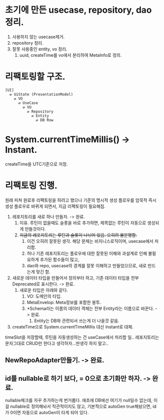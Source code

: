 # 초기에 만든 usecase, repository, dao정리.

1. 사용하지 않는 usecase제거.
2. repository 정리.
3. 잘못 사용중인 entity, vo 정리.
   1. uuid, createTime를 vo에서 분리하여 MetaInfo로 정의. 

# 리팩토링할 구조.
```text
[UI] 
  ⇄ UiState (PresentationModel) 
    ⇄ VO 
      ⇄ UseCase 
        ⇄ VO 
          ⇄ Repository 
            ⇄ Entity 
              ⇄ DB Row
```

# System.currentTimeMillis() -> Instant.
createTime을 UTC기준으로 저장.

# 리팩토링 진행.
원래 피쳐 완료후 리팩토링을 하려고 했으나 
기준의 명시적 생성 플로우를 암묵적 즉시 생성 플로우로 바뀌게 되면서,
지금 리팩토링이 필요해짐.

1. 레포지토리를 새로 하나 만들자. -> 완료.
   1. 이유. 루틴이 없을때도 슬롯을 바로 추가하면, 제목없는 루틴이 자동으로 생성되게 만들것이다.
   2. ~~지금의 레포지토리는 루틴과 슬롯이 나뉘어 있음. 오히려 불분명함.~~
      1. 이건 오히려 잘못된 생각. 해당 문제는 비지니스로직이며, usecase에서 처리함.
      2. 허나 기존 레포지토리는 플로우에 대한 잘못된 이해와 과설계로 인해 불필요하게 추가된 함수들이 많고,
      3. dao와 repo, usecase의 경계를 잘못 이해하고 만들었으므로, 새로 만드는게 맞긴 함.
2. 새로운 데이터 타입을 만들어서 정의부터 하고, 기존 데이터 타입을 전부 Deprecated로 표시한다. -> 완료.
   1. 새로운 타입은 아래와 같다.
      1. VO: 도메인의 타입.
      2. MetaEnvelop: Meta정보를 포함한 봉투.
      3. *Schema라는 이름의 데이터 객체는 전부 Entity라는 이름으로 바꾼다. -> 완료.
         1. Entity는 DB와 관련되서 쓰는게 더 나을것 같음.
3. createTime으로 System.currentTimeMillis 대신 Instant로 대체.

timeSlot을 저장할때, 루틴을 자동생성하는 건 useCase에서 처리할 일..
레포지토리는 문자그대로 CRUD만 한다고 생각하자...딴생각 하지 말고..

## NewRepoAdapter만들기. -> 완료.

## id를 nullable로 하기 보다, = 0으로 초기화만 하자. -> 완료.
nullable체크를 자꾸 추가하는게 번거롭다.
애초에 DB에선 여기가 null일수 없는데, 이걸 nullable로 정의해놔서 직관적이지도 않고,
기본적으로 autoGen true해놨으면, id가 0이면 자동으로 autoGen이 타게 되어 있다.